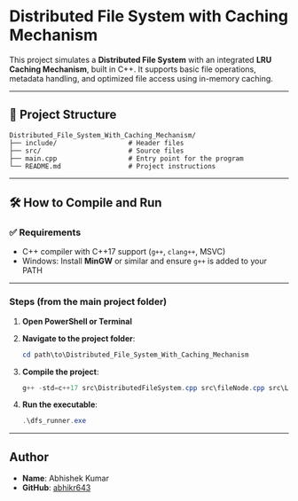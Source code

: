 
# Distributed File System with Caching Mechanism

This project simulates a **Distributed File System** with an integrated **LRU Caching Mechanism**, built in C++. It supports basic file operations, metadata handling, and optimized file access using in-memory caching.

---

## 📁 Project Structure

```
Distributed_File_System_With_Caching_Mechanism/
├── include/                  # Header files
├── src/                      # Source files
├── main.cpp                  # Entry point for the program
└── README.md                 # Project instructions
```

---

## 🛠️ How to Compile and Run

### ✅ Requirements

- C++ compiler with C++17 support (`g++`, `clang++`, MSVC)
- Windows: Install **MinGW** or similar and ensure `g++` is added to your PATH

---

### Steps (from the main project folder)

1. **Open PowerShell or Terminal**
2. **Navigate to the project folder**:
   ```powershell
   cd path\to\Distributed_File_System_With_Caching_Mechanism
   ```

3. **Compile the project**:
   ```powershell
   g++ -std=c++17 src\DistributedFileSystem.cpp src\fileNode.cpp src\LRUCache.cpp src\MetadataDB.cpp main.cpp -Iinclude -o dfs_runner.exe
   ```

4. **Run the executable**:
   ```powershell
   .\dfs_runner.exe
   ```

---
## Author
- **Name**: Abhishek Kumar
- **GitHub**: [abhikr643](https://github.com/abhikr643)